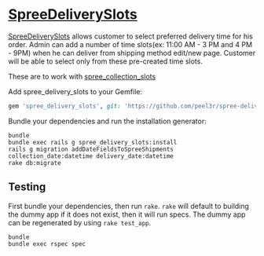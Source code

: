 [SpreeDeliverySlots](https://github.com/peeler/spree-delivery-slots)
==================

[SpreeDeliverySlots](https://github.com/peel3r/spree-delivery-slots) allows customer to select preferred delivery time for his order. Admin can add a number of time slots(ex: 11:00 AM - 3 PM and 4 PM - 9PM) when he can deliver from shipping method edit/new page. Customer will be able to select only from these pre-created time slots.

These are to work with [spree_collection_slots](https://github.com/peel3r/spree-delivery-slots)

Add spree_delivery_slots to your Gemfile:

```ruby
gem 'spree_delivery_slots', git: 'https://github.com/peel3r/spree-delivery-slots'
```

Bundle your dependencies and run the installation generator:

```shell
bundle
bundle exec rails g spree_delivery_slots:install
rails g migration addDateFieldsToSpreeShipments collection_date:datetime delivery_date:datetime
rake db:migrate
```

Testing
-------

First bundle your dependencies, then run `rake`. `rake` will default to building the dummy app if it does not exist, then it will run specs. The dummy app can be regenerated by using `rake test_app`.

```shell
bundle
bundle exec rspec spec
```


